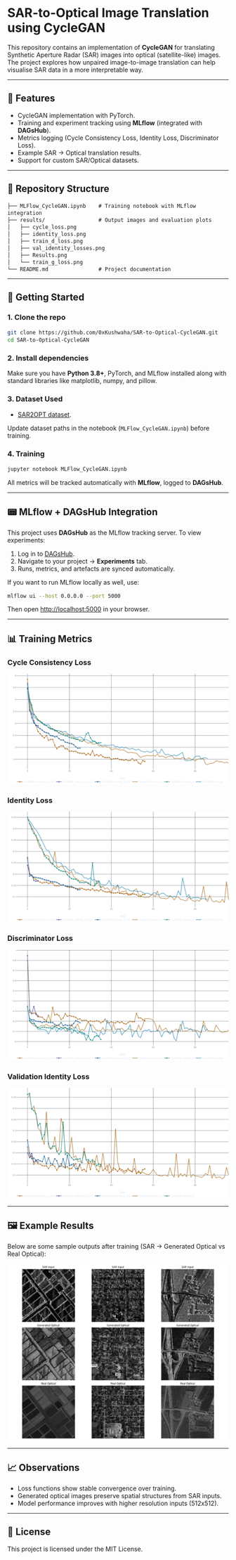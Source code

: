 # SAR-to-Optical Image Translation using CycleGAN

This repository contains an implementation of **CycleGAN** for
translating Synthetic Aperture Radar (SAR) images into optical
(satellite-like) images.\
The project explores how unpaired image-to-image translation can help
visualise SAR data in a more interpretable way.

------------------------------------------------------------------------

## 📌 Features

-   CycleGAN implementation with PyTorch.
-   Training and experiment tracking using **MLflow** (integrated with
    **DAGsHub**).
-   Metrics logging (Cycle Consistency Loss, Identity Loss,
    Discriminator Loss).
-   Example SAR → Optical translation results.
-   Support for custom SAR/Optical datasets.

------------------------------------------------------------------------

## 📂 Repository Structure

    ├── MLFlow_CycleGAN.ipynb    # Training notebook with MLflow integration
    ├── results/                 # Output images and evaluation plots
    │   ├── cycle_loss.png
    │   ├── identity_loss.png
    │   ├── train_d_loss.png
    │   ├── val_identity_losses.png
    │   ├── Results.png
    │   └── train_g_loss.png
    └── README.md                # Project documentation

------------------------------------------------------------------------

## 🚀 Getting Started

### 1. Clone the repo

``` bash
git clone https://github.com/0xKushwaha/SAR-to-Optical-CycleGAN.git
cd SAR-to-Optical-CycleGAN
```

### 2. Install dependencies

Make sure you have **Python 3.8+**, PyTorch, and MLflow installed along
with standard libraries like matplotlib, numpy, and pillow.

### 3. Dataset Used

- [SAR2OPT dataset](https://github.com/MarsZhaoYT/SAR2Opt-Heterogeneous-Dataset).

Update dataset paths in the notebook (`MLFlow_CycleGAN.ipynb`) before
training.

### 4. Training

``` bash
jupyter notebook MLFlow_CycleGAN.ipynb
```

All metrics will be tracked automatically with **MLflow**, logged to
**DAGsHub**.

------------------------------------------------------------------------

## 📟 MLflow + DAGsHub Integration

This project uses **DAGsHub** as the MLflow tracking server.
To view experiments:

1.  Log in to [DAGsHub](https://dagshub.com).
2.  Navigate to your project → **Experiments** tab.
3.  Runs, metrics, and artefacts are synced automatically.

If you want to run MLflow locally as well, use:

``` bash
mlflow ui --host 0.0.0.0 --port 5000
```

Then open <http://localhost:5000> in your browser.

------------------------------------------------------------------------

## 📊 Training Metrics

### Cycle Consistency Loss

![Cycle Loss](Results/cycle_loss.png)

### Identity Loss

![Identity Loss](Results/identity_loss.png)

### Discriminator Loss

![Discriminator Loss](Results/train_d_loss.png)

### Validation Identity Loss

![Validation Identity Loss](Results/val_identity_losses.png)

------------------------------------------------------------------------

## 🖼 Example Results

Below are some sample outputs after training (SAR → Generated Optical vs
Real Optical):

![Sample Results](Results/Result.png)

------------------------------------------------------------------------

## 📈 Observations

-   Loss functions show stable convergence over training.
-   Generated optical images preserve spatial structures from SAR
    inputs.
-   Model performance improves with higher resolution inputs (512x512).

------------------------------------------------------------------------

## 📜 License

This project is licensed under the MIT License.
